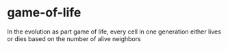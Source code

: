 game-of-life
============

In the evolution as part game of life, every cell in one generation either lives or dies based on the number of alive neighbors 
